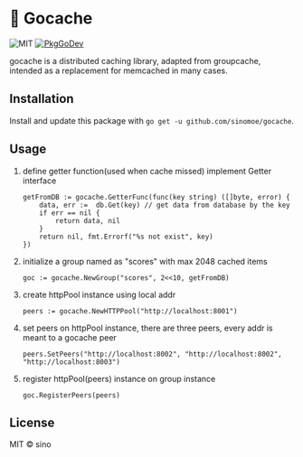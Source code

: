 # 🦜 Gocache

![MIT](https://img.shields.io/badge/license-MIT-blue.svg)
[![PkgGoDev](https://pkg.go.dev/badge/github.com/sinomoe/gocache)](https://pkg.go.dev/github.com/sinomoe/gocache)

gocache is a distributed caching library, adapted from groupcache, intended as a replacement for memcached in many cases.

## Installation

Install and update this package with `go get -u github.com/sinomoe/gocache`.

## Usage

1. define getter function(used when cache missed) implement Getter interface

    ```golang
    getFromDB := gocache.GetterFunc(func(key string) ([]byte, error) {
        data, err :=  db.Get(key) // get data from database by the key
        if err == nil {
            return data, nil
        }
		return nil, fmt.Errorf("%s not exist", key)
	})
    ```

2. initialize a group named as "scores" with max 2048 cached items

    ```golang
    goc := gocache.NewGroup("scores", 2<<10, getFromDB)
    ```

3. create httpPool instance using local addr

    ```golang
    peers := gocache.NewHTTPPool("http://localhost:8001")
    ```

4. set peers on httpPool instance, there are three peers, every addr is meant to a gocache peer

    ```golang
    peers.SetPeers("http://localhost:8002", "http://localhost:8002", "http://localhost:8003")
    ```

5. register httpPool(peers) instance on group instance

    ```golang
    goc.RegisterPeers(peers)
    ```

## License

MIT © sino

